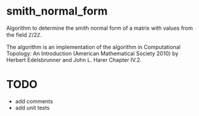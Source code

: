 # smith_normal_form
Algorithm to determine the smith normal form of a matrix with values from the field $\mathbb{Z}/2\mathbb{Z}$.

The algorithm is an implementation of the algorithm in Computational Topology: An Introduction (American Mathematical Society 2010) by Herbert Edelsbrunner and John L. Harer Chapter IV.2.

# TODO
- add comments
- add unit tests
